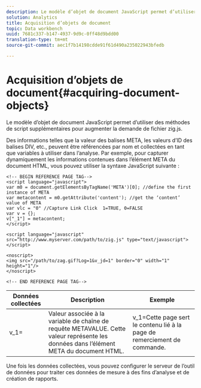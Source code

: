 ```yaml
---
description: Le modèle d’objet de document JavaScript permet d’utiliser des méthodes de script supplémentaires pour augmenter la demande de fichier zig.js.
solution: Analytics
title: Acquisition d’objets de document
topic: Data workbench
uuid: 7681c337-b147-4937-9d9c-0ff48d9bdd00
translation-type: tm+mt
source-git-commit: aec1f7b14198cdde91f61d490a235022943bfedb

---
```



# Acquisition d’objets de document{#acquiring-document-objects}

Le modèle d’objet de document JavaScript permet d’utiliser des méthodes de script supplémentaires pour augmenter la demande de fichier zig.js.

Des informations telles que la valeur des balises META, les valeurs d’ID des balises DIV, etc., peuvent être référencées par nom et collectées en tant que variables à utiliser dans l’analyse. Par exemple, pour capturer dynamiquement les informations contenues dans l’élément META du document HTML, vous pouvez utiliser la syntaxe JavaScript suivante :

```
<!-- BEGIN REFERENCE PAGE TAG--> 
<script language="javascript"> 
var m0 = document.getElementsByTagName('META')[0]; //define the first instance of META 
var metacontent = m0.getAttribute('content'); //get the ‘content’ value of META 
var vlc = "0" //Capture Link Click  1=TRUE, 0=FALSE 
var v = {}; 
v["_1"] = metacontent; 
</script> 
 
<script language="javascript" src=”http://www.myserver.com/path/to/zig.js" type="text/javascript"></script> 
 
<noscript> 
<img src="/path/to/zag.gif?Log=1&v_jd=1" border="0" width="1" height="1"/> 
</noscript> 
 
<!-- END REFERENCE PAGE TAG-->
```

| Données collectées | Description | Exemple |
|---|---|---|
| v_1= | Valeur associée à la variable de chaîne de requête METAVALUE. Cette valeur représente les données dans l’élément META du document HTML. | v_1=Cette page sert le contenu lié à la page de remerciement de commande. |

Une fois les données collectées, vous pouvez configurer le serveur de l’outil de données pour traiter ces données de mesure à des fins d’analyse et de création de rapports.
